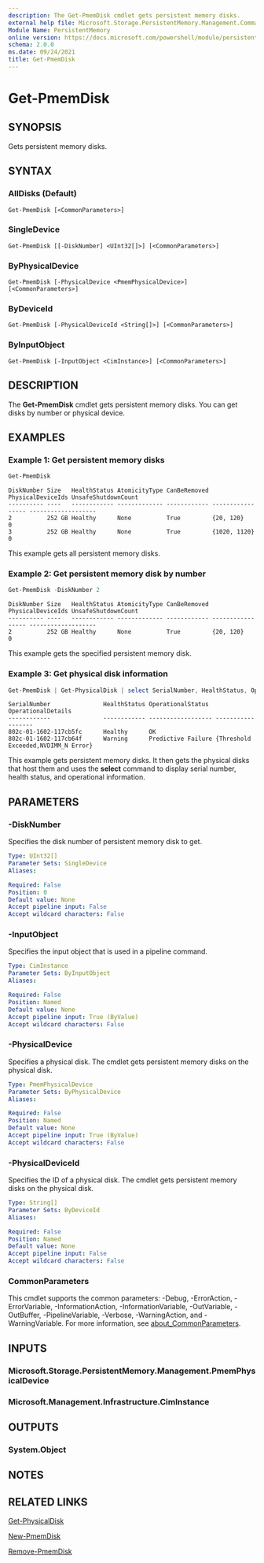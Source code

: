 ```yaml
---
description: The Get-PmemDisk cmdlet gets persistent memory disks.
external help file: Microsoft.Storage.PersistentMemory.Management.Commands.dll-Help.xml
Module Name: PersistentMemory
online version: https://docs.microsoft.com/powershell/module/persistentmemory/get-pmemdisk?view=windowsserver2022-ps&wt.mc_id=ps-gethelp
schema: 2.0.0
ms.date: 09/24/2021
title: Get-PmemDisk
---
```


# Get-PmemDisk

## SYNOPSIS
Gets persistent memory disks.

## SYNTAX

### AllDisks (Default)
```
Get-PmemDisk [<CommonParameters>]
```

### SingleDevice
```
Get-PmemDisk [[-DiskNumber] <UInt32[]>] [<CommonParameters>]
```

### ByPhysicalDevice
```
Get-PmemDisk [-PhysicalDevice <PmemPhysicalDevice>] [<CommonParameters>]
```

### ByDeviceId
```
Get-PmemDisk [-PhysicalDeviceId <String[]>] [<CommonParameters>]
```

### ByInputObject
```
Get-PmemDisk [-InputObject <CimInstance>] [<CommonParameters>]
```

## DESCRIPTION
The **Get-PmemDisk** cmdlet gets persistent memory disks.
You can get disks by number or physical device.

## EXAMPLES

### Example 1: Get persistent memory disks
```powershell
Get-PmemDisk
```

```output
DiskNumber Size   HealthStatus AtomicityType CanBeRemoved PhysicalDeviceIds UnsafeShutdownCount
---------- ----   ------------ ------------- ------------ ----------------- -------------------
2          252 GB Healthy      None          True         {20, 120}         0
3          252 GB Healthy      None          True         {1020, 1120}      0
```

This example gets all persistent memory disks.

### Example 2: Get persistent memory disk by number
```powershell
Get-PmemDisk -DiskNumber 2
```

```output
DiskNumber Size   HealthStatus AtomicityType CanBeRemoved PhysicalDeviceIds UnsafeShutdownCount
---------- ----   ------------ ------------- ------------ ----------------- -------------------
2          252 GB Healthy      None          True         {20, 120}         0
```

This example gets the specified persistent memory disk.

### Example 3: Get physical disk information
```powershell
Get-PmemDisk | Get-PhysicalDisk | select SerialNumber, HealthStatus, OperationalStatus, OperationalDetails
```

```output
SerialNumber               HealthStatus OperationalStatus  OperationalDetails
------------               ------------ ------------------ ------------------
802c-01-1602-117cb5fc      Healthy      OK
802c-01-1602-117cb64f      Warning      Predictive Failure {Threshold Exceeded,NVDIMM_N Error}
```

This example gets persistent memory disks. It then gets the physical disks that host them and uses the **select** command to display serial number, health status, and operational information.

## PARAMETERS

### -DiskNumber
Specifies the disk number of persistent memory disk to get.

```yaml
Type: UInt32[]
Parameter Sets: SingleDevice
Aliases:

Required: False
Position: 0
Default value: None
Accept pipeline input: False
Accept wildcard characters: False
```

### -InputObject
Specifies the input object that is used in a pipeline command.

```yaml
Type: CimInstance
Parameter Sets: ByInputObject
Aliases:

Required: False
Position: Named
Default value: None
Accept pipeline input: True (ByValue)
Accept wildcard characters: False
```

### -PhysicalDevice
Specifies a physical disk.
The cmdlet gets persistent memory disks on the physical disk.

```yaml
Type: PmemPhysicalDevice
Parameter Sets: ByPhysicalDevice
Aliases:

Required: False
Position: Named
Default value: None
Accept pipeline input: True (ByValue)
Accept wildcard characters: False
```

### -PhysicalDeviceId
Specifies the ID of a physical disk.
The cmdlet gets persistent memory disks on the physical disk.

```yaml
Type: String[]
Parameter Sets: ByDeviceId
Aliases:

Required: False
Position: Named
Default value: None
Accept pipeline input: False
Accept wildcard characters: False
```

### CommonParameters
This cmdlet supports the common parameters: -Debug, -ErrorAction, -ErrorVariable, -InformationAction, -InformationVariable, -OutVariable, -OutBuffer, -PipelineVariable, -Verbose, -WarningAction, and -WarningVariable. For more information, see [about_CommonParameters](http://go.microsoft.com/fwlink/?LinkID=113216).

## INPUTS

### Microsoft.Storage.PersistentMemory.Management.PmemPhysicalDevice

### Microsoft.Management.Infrastructure.CimInstance

## OUTPUTS

### System.Object

## NOTES

## RELATED LINKS

[Get-PhysicalDisk](../storage/Get-PhysicalDisk.md)

[New-PmemDisk](New-PmemDisk.md)

[Remove-PmemDisk](Remove-PmemDisk.md)
